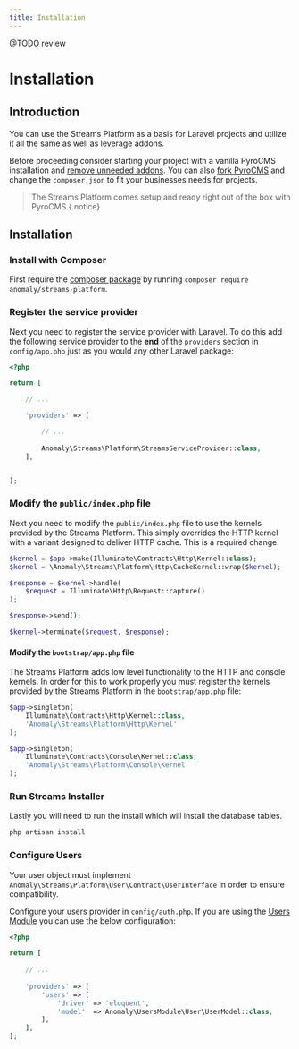 ```yaml
---
title: Installation
---
```


@TODO review

# Installation

<div class="documentation__toc"></div>

## Introduction

You can use the Streams Platform as a basis for Laravel projects and utilize it all the same as well as leverage addons.

Before proceeding consider starting your project with a vanilla PyroCMS installation and [remove unneeded addons](/documentation/pyrocms/latest/the-basics/optimizing). You can also [fork PyroCMS](https://github.com/pyrocms/pyrocms) and change the `composer.json` to fit your businesses needs for projects.

> The Streams Platform comes setup and ready right out of the box with PyroCMS.{.notice}

## Installation

### Install with Composer

First require the [composer package](https://packagist.org/packages/anomaly/streams-platform) by running `composer require anomaly/streams-platform`.

### Register the service provider

Next you need to register the service provider with Laravel. To do this add the following service provider to the **end** of the `providers` section in `config/app.php` just as you would any other Laravel package:

```php
<?php

return [

    // ...

    'providers' => [

        // ...
        
        Anomaly\Streams\Platform\StreamsServiceProvider::class,
    ],


];

```

### Modify the `public/index.php` file

Next you need to modify the `public/index.php` file to use the kernels provided by the Streams Platform. This simply overrides the HTTP kernel with a variant designed to deliver HTTP cache. This is a required change.

```php
$kernel = $app->make(Illuminate\Contracts\Http\Kernel::class);
$kernel = \Anomaly\Streams\Platform\Http\CacheKernel::wrap($kernel);

$response = $kernel->handle(
    $request = Illuminate\Http\Request::capture()
);

$response->send();

$kernel->terminate($request, $response);
```
#### Modify the `bootstrap/app.php` file

The Streams Platform adds low level functionality to the HTTP and console kernels. In order for this to work properly you must register the kernels provided by the Streams Platform in the `bootstrap/app.php` file:

```php
$app->singleton(
    Illuminate\Contracts\Http\Kernel::class,
    'Anomaly\Streams\Platform\Http\Kernel'
);

$app->singleton(
    Illuminate\Contracts\Console\Kernel::class,
    'Anomaly\Streams\Platform\Console\Kernel'
);
```

### Run Streams Installer

Lastly you will need to run the install which will install the database tables.

```bash
php artisan install
```

### Configure Users

Your user object must implement `Anomaly\Streams\Platform\User\Contract\UserInterface` in order to ensure compatibility.

Configure your users provider in `config/auth.php`. If you are using the [Users Module](/documentation/users-module) you can use the below configuration:

```php
<?php

return [
  
    // ...
    
    'providers' => [
        'users' => [
            'driver' => 'eloquent',
            'model'  => Anomaly\UsersModule\User\UserModel::class,
        ],
    ],
];
```
